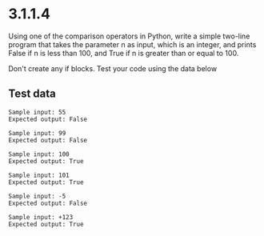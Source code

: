 # 3.1.1.4

Using one of the comparison operators in Python, write a simple two-line program
that takes the parameter n as input, which is an integer, and prints False if n is less than 100,
and True if n is greater than or equal to 100.

Don't create any if blocks. Test your code using the data below

## Test data

```
Sample input: 55
Expected output: False

Sample input: 99
Expected output: False

Sample input: 100
Expected output: True

Sample input: 101
Expected output: True

Sample input: -5
Expected output: False

Sample input: +123
Expected output: True
```